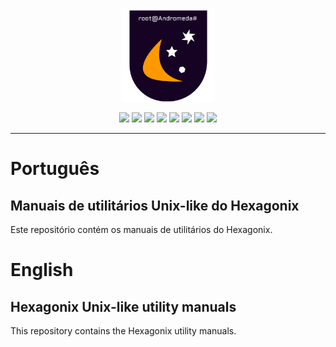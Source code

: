 <p align="center">
<img src="https://github.com/hexagonix/Doc/blob/main/Img/Hexagonix.png" width="150" height="150">
</p>

<div align="center">

![](https://img.shields.io/github/license/hexagonix/man.svg)
![](https://img.shields.io/github/stars/hexagonix/man.svg)
![](https://img.shields.io/github/issues/hexagonix/man.svg)
![](https://img.shields.io/github/issues-closed/hexagonix/man.svg)
![](https://img.shields.io/github/issues-pr/hexagonix/man.svg)
![](https://img.shields.io/github/issues-pr-closed/hexagonix/man.svg)
![](https://img.shields.io/github/downloads/hexagonix/man/total.svg)
![](https://img.shields.io/github/release/hexagonix/man.svg)

</div>

<hr>

# Português

## Manuais de utilitários Unix-like do Hexagonix

Este repositório contém os manuais de utilitários do Hexagonix.

# English

## Hexagonix Unix-like utility manuals

This repository contains the Hexagonix utility manuals.

